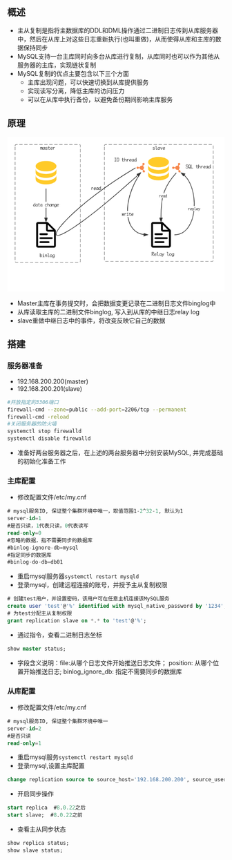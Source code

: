## 概述

- 主从复制是指将主数据库的DDL和DML操作通过二进制日志传到从库服务器中，然后在从库上对这些日志重新执行(也叫重做)，从而使得从库和主库的数据保持同步
- MySQL支持一台主库同时向多台从库进行复制，从库同时也可以作为其他从服务器的主库，实现链状复制
- MySQL复制的优点主要包含以下三个方面
  - 主库出现问题，可以快速切换到从库提供服务
  - 实现读写分离，降低主库的访问压力
  - 可以在从库中执行备份，以避免备份期间影响主库服务

## 原理

![](./images/MySQL主从复制原理.png)

- Master主库在事务提交时，会把数据变更记录在二进制日志文件binglog中
- 从库读取主库的二进制文件binglog, 写入到从库的中继日志relay log
- slave重做中继日志中的事件，将改变反映它自己的数据

## 搭建

### 服务器准备

- 192.168.200.200(master)
- 192.168.200.201(slave)

```sh
#开放指定的3306端口
firewall-cmd --zone=public --add-port=2206/tcp --permanent
firewall-cmd -reload
#关闭服务器的防火墙
systemctl stop firewalld
systemctl disable firewalld
```

- 准备好两台服务器之后，在上述的两台服务器中分别安装MySQL, 并完成基础的初始化准备工作

### 主库配置

- 修改配置文件/etc/my.cnf

```sql
# mysql服务ID, 保证整个集群环境中唯一，取值范围1-2^32-1, 默认为1
server-id=1
#是否只读，1代表只读，0代表读写
read-only=0
#忽略的数据，指不需要同步的数据库
#binlog-ignore-db=mysql
#指定同步的数据库
#binlog-do-db=db01
```

- 重启mysql服务器`systemctl restart mysqld`
- 登录mysql，创建远程连接的账号，并授予主从复制权限

```sql
# 创建test用户，并设置密码，该用户可在任意主机连接该MySQL服务
create user 'test'@'%' identified with mysql_native_password by '1234';
# 为test分配主从复制权限
grant replication slave on *.* to 'test'@'%';
```

- 通过指令，查看二进制日志坐标

```sql
show master status;
```

- 字段含义说明：file:从哪个日志文件开始推送日志文件； position: 从哪个位置开始推送日志; binlog_ignore_db: 指定不需要同步的数据库

### 从库配置

- 修改配置文件/etc/my.cnf

```sql
# mysql服务ID, 保证整个集群环境中唯一
server-id=2
#是否只读
read-only=1
```

- 重启mysql服务`systemctl restart mysqld`
- 登录mysql,设置主库配置

```sql
change replication source to source_host='192.168.200.200', source_user='test', source_password='1234', source_log_file='xxx.binlog.0001', source_log_pos=663;
```

- 开启同步操作

```sql
start replica  #8.0.22之后
start slave;  #8.0.22之前
```

- 查看主从同步状态

```sql
show replica status;
show slave status;
```


